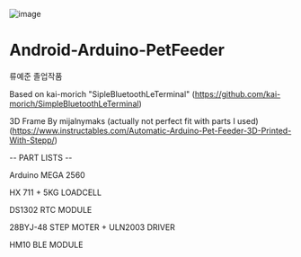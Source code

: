 ![image](https://user-images.githubusercontent.com/85036337/191535158-a2cf5d84-5101-4a9d-a9ba-be4e73349d35.png)


# Android-Arduino-PetFeeder
류예준 졸업작품

Based on kai-morich "SipleBluetoothLeTerminal"
(https://github.com/kai-morich/SimpleBluetoothLeTerminal)

3D Frame By mijalnymaks (actually not perfect fit with parts I used)
(https://www.instructables.com/Automatic-Arduino-Pet-Feeder-3D-Printed-With-Stepp/) 

-- PART LISTS --

Arduino MEGA 2560

HX 711 + 5KG LOADCELL

DS1302 RTC MODULE

28BYJ-48 STEP MOTER + ULN2003 DRIVER

HM10 BLE MODULE



